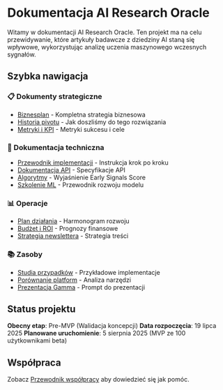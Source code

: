 # Dokumentacja AI Research Oracle

Witamy w dokumentacji AI Research Oracle. Ten projekt ma na celu przewidywanie, które artykuły badawcze z dziedziny AI staną się wpływowe, wykorzystując analizę uczenia maszynowego wczesnych sygnałów.

## Szybka nawigacja

### 📋 Dokumenty strategiczne
- [Biznesplan](strategy/business-plan.md) - Kompletna strategia biznesowa
- [Historia pivotu](strategy/pivot-story.md) - Jak doszliśmy do tego rozwiązania
- [Metryki i KPI](operations/metrics.md) - Metryki sukcesu i cele

### 🔧 Dokumentacja techniczna
- [Przewodnik implementacji](technical/implementation-guide.md) - Instrukcja krok po kroku
- [Dokumentacja API](technical/api-reference.md) - Specyfikacje API
- [Algorytmy](technical/algorithms.md) - Wyjaśnienie Early Signals Score
- [Szkolenie ML](technical/ml-training-guide.md) - Przewodnik rozwoju modelu

### 📊 Operacje
- [Plan działania](operations/roadmap.md) - Harmonogram rozwoju
- [Budżet i ROI](operations/budget.md) - Prognozy finansowe
- [Strategia newslettera](operations/newsletter-strategy.md) - Strategia treści

### 📚 Zasoby
- [Studia przypadków](resources/case-study-example.md) - Przykładowe implementacje
- [Porównanie platform](resources/platform_comparison.md) - Analiza narzędzi
- [Prezentacja Gamma](GAMMA_PITCH_DECK_PROMPT.md) - Prompt do prezentacji

## Status projektu

**Obecny etap**: Pre-MVP (Walidacja koncepcji)
**Data rozpoczęcia**: 19 lipca 2025
**Planowane uruchomienie**: 5 sierpnia 2025 (MVP ze 100 użytkownikami beta)

## Współpraca

Zobacz [Przewodnik współpracy](../CONTRIBUTING.md) aby dowiedzieć się jak pomóc.